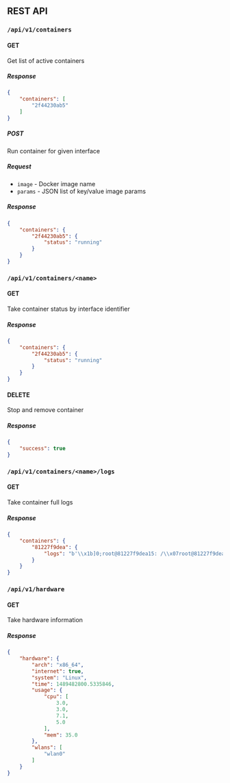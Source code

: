 REST API
-------------

### `/api/v1/containers`

#### GET

Get list of active containers

##### Response

```json
{
    "containers": [
        "2f44230ab5"
    ]
}
```

##### POST

Run container for given interface

##### Request

* `image` - Docker image name
* `params` - JSON list of key/value image params

##### Response

```json
{
    "containers": {
        "2f44230ab5": {
            "status": "running"
        }
    }
}
```

### `/api/v1/containers/<name>`

#### GET

Take container status by interface identifier

##### Response

```json
{
    "containers": {
        "2f44230ab5": {
            "status": "running"
        }
    }
}
```

#### DELETE

Stop and remove container

##### Response

```json
{
    "success": true
}
```

### `/api/v1/containers/<name>/logs`

#### GET

Take container full logs

##### Response

```json
{
    "containers": {
        "81227f9dea": {
            "logs": "b'\\x1b]0;root@81227f9dea15: /\\x07root@81227f9dea15:/# \\r\\x1b[K\\x1b]0;root@81227f9dea15: /\\x07root@81227f9dea15:/# \\r\\n\\x1b]0;root@81227f9dea15: /\\x07root@81227f9dea15:/# assd\\r\\nbash: assd: command not found\\r\\n'"
        }
    }
}
```

### `/api/v1/hardware`

#### GET

Take hardware information

##### Response

```json
{
    "hardware": {
        "arch": "x86_64",
        "internet": true,
        "system": "Linux",
        "time": 1489482800.5335846,
        "usage": {
            "cpu": [
                3.0,
                3.0,
                7.1,
                5.0
            ],
            "mem": 35.0
        },
        "wlans": [
            "wlan0"
        ]
    }
}
```
